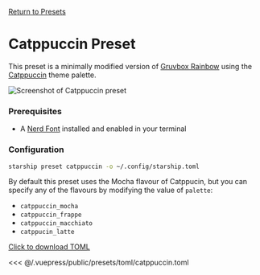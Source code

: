 [Return to Presets](./README.md#catppuccin)

# Catppuccin Preset 

This preset is a minimally modified version of [Gruvbox Rainbow](./gruvbox-rainbow.md) using the [Catppuccin](https://github.com/catppuccin/catppuccin) theme palette.

![Screenshot of Catppuccin preset](/presets/img/catppuccin.png)

### Prerequisites

- A [Nerd Font](https://www.nerdfonts.com/) installed and enabled in your terminal

### Configuration

```sh
starship preset catppuccin -o ~/.config/starship.toml
```

By default this preset uses the Mocha flavour of Catppucin, but you can specify any of the flavours by modifying the value of `palette`:
    
- `catppuccin_mocha`
- `catppuccin_frappe`
- `catppuccin_macchiato`
- `catppucin_latte`

[Click to download TOML](/presets/toml/catppuccin.toml)

<<< @/.vuepress/public/presets/toml/catppuccin.toml
